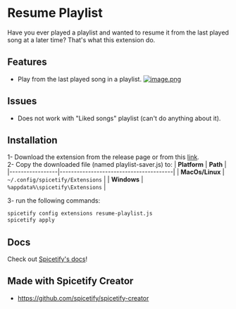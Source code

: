 # Resume Playlist

Have you ever played a playlist and wanted to resume it from the last played song at a later time? That's what this extension do.

## Features

- Play from the last played song in a playlist.
  [![image.png](https://i.postimg.cc/WbTsw9M8/image.png)](https://postimg.cc/ThN8RJN5)

## Issues

- Does not work with "Liked songs" playlist (can't do anything about it).

## Installation

1- Download the extension from the release page or from this [link](https://github.com/Samych02/Resume-Playlist/releases/latest/download/resume-playlist.js).<br>
2- Copy the downloaded file (named playlist-saver.js) to:
| **Platform** | **Path** |
|-----------------|----------------------------------------|
| **MacOs/Linux** | `~/.config/spicetify/Extensions` |
| **Windows** | `%appdata%\spicetify\Extensions` |

3- run the following commands:

```sh
spicetify config extensions resume-playlist.js
spicetify apply
```

## Docs

Check out [Spicetify's docs](https://spicetify.app/docs/development/spicetify-creator/the-basics)!

## Made with Spicetify Creator

- https://github.com/spicetify/spicetify-creator
